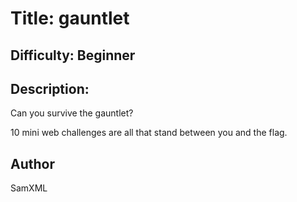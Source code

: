 # Title: gauntlet
## Difficulty: Beginner
## Description: 
Can you survive the gauntlet?

10 mini web challenges are all that stand between you and the flag.

## Author
SamXML